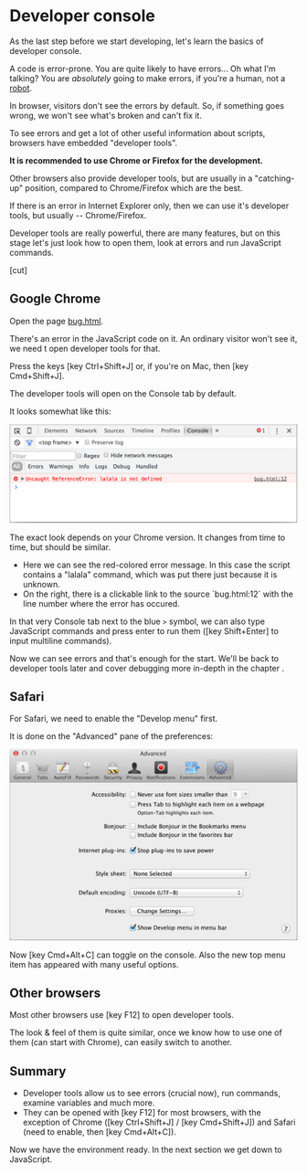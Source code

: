 # Developer console

As the last step before we start developing, let's learn the basics of developer console.

A code is error-prone. You are quite likely to have errors... Oh what I'm talking? You are *absolutely* going to make errors, if you're a human, not a [robot]("https://en.wikipedia.org/wiki/Bender_(Futurama)").

In browser, visitors don't see the errors by default. So, if something goes wrong, we won't see what's broken and can't fix it.

To see errors and get a lot of other useful information about scripts, browsers have embedded "developer tools".

**It is recommended to use Chrome or Firefox for the development.**

Other browsers also provide developer tools, but are usually in a "catching-up" position, compared to Chrome/Firefox which are the best.

If there is an error in Internet Explorer only, then we can use it's developer tools, but usually -- Chrome/Firefox.

Developer tools are really powerful, there are many features, but on this stage let's just look how to open them, look at errors and run JavaScript commands.

[cut]

## Google Chrome   

Open the page [bug.html](bug.html). 

There's an error in the JavaScript code on it. An ordinary visitor won't see it, we need t open developer tools for that.

Press the keys [key Ctrl+Shift+J] or, if you're on Mac, then [key Cmd+Shift+J].

The developer tools will open on the Console tab by default.

It looks somewhat like this:

<img src="chrome.png">

The exact look depends on your Chrome version. It changes from time to time, but should be similar.

<ul>
<li>Here we can see the red-colored error message. In this case the script contains a "lalala" command, which was put there just because it is unknown.</li>
<li>On the right, there is a clickable link to the source `bug.html:12` with the line number where the error has occured.</li>
</ul>

In that very Console tab next to the blue `>` symbol, we can also type JavaScript commands and press enter to run them ([key Shift+Enter] to input multiline commands).

Now we can see errors and that's enough for the start. We'll be back to developer tools later and cover debugging more in-depth in the chapter [](/debugging-chrome).

## Safari

For Safari, we need to enable the "Develop menu" first.

It is done on the "Advanced" pane of the preferences:

<img src="safari.png">

Now [key Cmd+Alt+C] can toggle on the console. Also the new top menu item has appeared with many useful options.

## Other browsers

Most other browsers use [key F12] to open developer tools.

The look & feel of them is quite similar, once we know how to use one of them (can start with Chrome), can easily switch to another.

## Summary

<ul>
  <li>
Developer tools allow us to see errors (crucial now), run commands, examine variables and much more.</li>
<li>
They can be opened with [key F12] for most browsers, with the exception of Chrome ([key Ctrl+Shift+J] / [key Cmd+Shift+J]) and Safari (need to enable, then [key Cmd+Alt+C]).
</li>
</ul>

Now we have the environment ready. In the next section we get down to JavaScript.